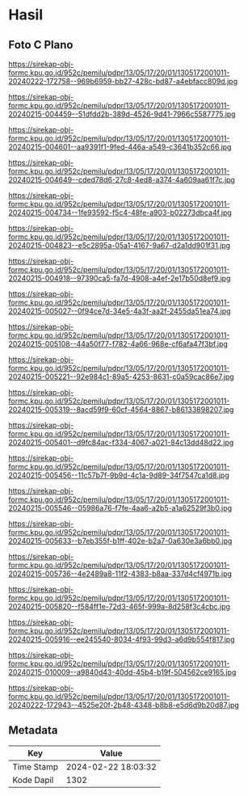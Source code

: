 # Hasil

## Foto C Plano

https://sirekap-obj-formc.kpu.go.id/952c/pemilu/pdpr/13/05/17/20/01/1305172001011-20240222-172758--969b6959-bb27-428c-bd87-a4ebfacc809d.jpg

https://sirekap-obj-formc.kpu.go.id/952c/pemilu/pdpr/13/05/17/20/01/1305172001011-20240215-004459--51dfdd2b-389d-4526-9d41-7966c5587775.jpg

https://sirekap-obj-formc.kpu.go.id/952c/pemilu/pdpr/13/05/17/20/01/1305172001011-20240215-004601--aa9391f1-9fed-446a-a549-c3641b352c66.jpg

https://sirekap-obj-formc.kpu.go.id/952c/pemilu/pdpr/13/05/17/20/01/1305172001011-20240215-004649--cded78d6-27c8-4ed8-a374-4a609aa61f7c.jpg

https://sirekap-obj-formc.kpu.go.id/952c/pemilu/pdpr/13/05/17/20/01/1305172001011-20240215-004734--1fe93592-f5c4-48fe-a903-b02273dbca4f.jpg

https://sirekap-obj-formc.kpu.go.id/952c/pemilu/pdpr/13/05/17/20/01/1305172001011-20240215-004823--e5c2895a-05a1-4167-9a67-d2a1dd901f31.jpg

https://sirekap-obj-formc.kpu.go.id/952c/pemilu/pdpr/13/05/17/20/01/1305172001011-20240215-004918--97390ca5-fa7d-4908-a4ef-2e17b50d8ef9.jpg

https://sirekap-obj-formc.kpu.go.id/952c/pemilu/pdpr/13/05/17/20/01/1305172001011-20240215-005027--0f94ce7d-34e5-4a3f-aa2f-2455da51ea74.jpg

https://sirekap-obj-formc.kpu.go.id/952c/pemilu/pdpr/13/05/17/20/01/1305172001011-20240215-005108--44a50f77-f782-4a66-968e-cf6afa47f3bf.jpg

https://sirekap-obj-formc.kpu.go.id/952c/pemilu/pdpr/13/05/17/20/01/1305172001011-20240215-005221--92e984c1-89a5-4253-8631-c0a59cac86e7.jpg

https://sirekap-obj-formc.kpu.go.id/952c/pemilu/pdpr/13/05/17/20/01/1305172001011-20240215-005319--8acd59f9-60cf-4564-8867-b86133898207.jpg

https://sirekap-obj-formc.kpu.go.id/952c/pemilu/pdpr/13/05/17/20/01/1305172001011-20240215-005401--d9fc84ac-f334-4067-a021-84c13dd48d22.jpg

https://sirekap-obj-formc.kpu.go.id/952c/pemilu/pdpr/13/05/17/20/01/1305172001011-20240215-005456--11c57b7f-9b9d-4c1a-9d89-34f7547ca1d8.jpg

https://sirekap-obj-formc.kpu.go.id/952c/pemilu/pdpr/13/05/17/20/01/1305172001011-20240215-005546--05986a76-f7fe-4aa6-a2b5-a1a62529f3b0.jpg

https://sirekap-obj-formc.kpu.go.id/952c/pemilu/pdpr/13/05/17/20/01/1305172001011-20240215-005633--b7eb355f-b1ff-402e-b2a7-0a630e3a6bb0.jpg

https://sirekap-obj-formc.kpu.go.id/952c/pemilu/pdpr/13/05/17/20/01/1305172001011-20240215-005736--4e2489a8-11f2-4383-b8aa-337d4cf4971b.jpg

https://sirekap-obj-formc.kpu.go.id/952c/pemilu/pdpr/13/05/17/20/01/1305172001011-20240215-005820--f584ff1e-72d3-465f-999a-8d258f3c4cbc.jpg

https://sirekap-obj-formc.kpu.go.id/952c/pemilu/pdpr/13/05/17/20/01/1305172001011-20240215-005916--ee245540-8034-4f93-99d3-a6d9b554f817.jpg

https://sirekap-obj-formc.kpu.go.id/952c/pemilu/pdpr/13/05/17/20/01/1305172001011-20240215-010009--a9840d43-40dd-45b4-b19f-504562ce9165.jpg

https://sirekap-obj-formc.kpu.go.id/952c/pemilu/pdpr/13/05/17/20/01/1305172001011-20240222-172943--4525e20f-2b48-4348-b8b8-e5d6d9b20d87.jpg


## Metadata

| Key        | Value               |
| ---------- | ------------------- |
| Time Stamp | 2024-02-22 18:03:32 |
| Kode Dapil | 1302                |



